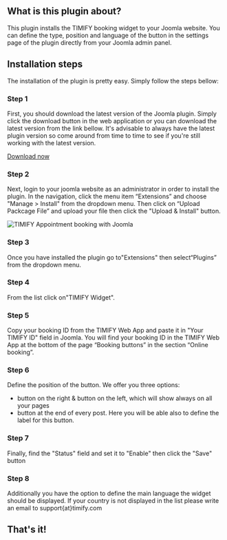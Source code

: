 ## What is this plugin about?

This plugin installs the TIMIFY booking widget to your Joomla website. You can define the type, position and language of the button in the settings page of the plugin directly from your Joomla admin panel.

## Installation steps

The installation of the plugin is pretty easy. Simply follow the steps bellow:

### Step 1

First, you should download the latest version of the Joomla plugin. Simply click the download button in the web application or you can download the latest version from the link bellow. It's advisable to always have the latest plugin version so come around from time to time to see if you're still working with the latest version.

[Download now](https://github.com/timify/joomla-plugin/archive/master.zip)

### Step 2

Next, login to your joomla website as an administrator in order to install the plugin. In the navigation, click the menu item “Extensions”  and choose "Manage > Install" from the dropdown menu. Then click on “Upload Packcage File” and upload your file then click the "Upload & Install" button.

![TIMIFY Appointment booking with Joomla](http://www.clients.webmedia7.com/timify/cms-plugins-github/joomla-timify-booking.png)

### Step 3

Once you have installed the plugin go to"Extensions" then select“Plugins” from the dropdown menu.

### Step 4

From the list click on"TIMIFY Widget".

### Step 5

Copy your booking ID from the TIMIFY Web App and paste it in "Your TIMIFY ID" field in Joomla. You will find your booking ID in the TIMIFY Web App at the bottom of the page “Booking buttons”  in the section “Online booking”.

### Step 6

Define the position of the button. We offer you three options:
- button on the right & button on the left, which will show always on all your pages
- button at the end of every post. Here you will be able also to define the label for this button. 

### Step 7

Finally, find the "Status" field and set it to "Enable" then click the "Save" button

### Step 8

Additionally you have the option to define the main language the widget should be displayed. If your country is not displayed in the list please write an email to support{at}timify.com

## That's it!
